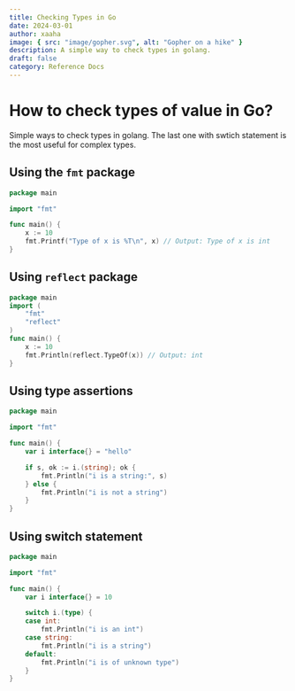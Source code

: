 ```yaml
---
title: Checking Types in Go
date: 2024-03-01
author: xaaha
image: { src: "image/gopher.svg", alt: "Gopher on a hike" }
description: A simple way to check types in golang.
draft: false
category: Reference Docs
---
```


# How to check types of value in Go?

Simple ways to check types in golang. The last one with swtich statement is the most useful for complex types.

## Using the `fmt` package

```go
package main

import "fmt"

func main() {
    x := 10
    fmt.Printf("Type of x is %T\n", x) // Output: Type of x is int
}
```

## Using `reflect` package

```go
package main
import (
    "fmt"
    "reflect"
)
func main() {
    x := 10
    fmt.Println(reflect.TypeOf(x)) // Output: int
}
```

## Using type assertions

```go
package main

import "fmt"

func main() {
    var i interface{} = "hello"

    if s, ok := i.(string); ok {
        fmt.Println("i is a string:", s)
    } else {
        fmt.Println("i is not a string")
    }
}
```

## Using switch statement

```go
package main

import "fmt"

func main() {
    var i interface{} = 10

    switch i.(type) {
    case int:
        fmt.Println("i is an int")
    case string:
        fmt.Println("i is a string")
    default:
        fmt.Println("i is of unknown type")
    }
}

```
